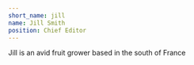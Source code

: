 ```yaml
---
short_name: jill
name: Jill Smith
position: Chief Editor
---
```

Jill is an avid fruit grower based in the south of France
